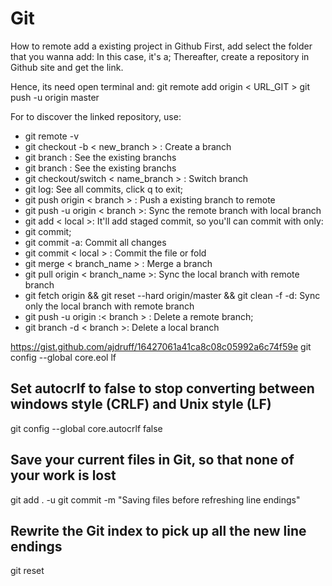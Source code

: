 # Git

How to remote add a existing project in Github
First, add select the folder that you wanna add:
In this case, it's a; Thereafter, create a repository in Github site and get the link.

Hence, its need open terminal and:
git remote add origin < URL_GIT >
git push -u origin master

For to discover the linked repository, use:

- git remote -v
- git checkout -b < new_branch > : Create a branch
- git branch : See the existing branchs
- git branch : See the existing branchs
- git checkout/switch < name_branch > : Switch branch
- git log: See all commits, click q to exit;
- git push origin < branch > : Push a existing branch to remote
- git push -u origin < branch >: Sync the remote branch with local branch
- git add < local >: It'll add staged commit, so you'll can commit with only:
- git commit;
- git commit -a: Commit all changes
- git commit < local > : Commit the file or fold
- git merge < branch_name > : Merge a branch
- git pull origin < branch_name >: Sync the local branch with remote branch
- git fetch origin && git reset --hard origin/master && git clean -f -d: Sync only the local branch with remote branch
- git push -u origin :< branch > : Delete a remote branch;
- git branch -d < branch >: Delete a local branch

<https://gist.github.com/ajdruff/16427061a41ca8c08c05992a6c74f59e>
git config --global core.eol lf

## Set autocrlf to false to stop converting between windows style (CRLF) and Unix style (LF)

git config --global core.autocrlf false

## Save your current files in Git, so that none of your work is lost

git add . -u
git commit -m "Saving files before refreshing line endings"

## Rewrite the Git index to pick up all the new line endings

git reset
